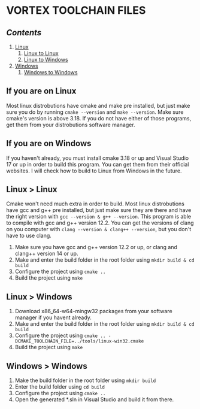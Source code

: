 # VORTEX TOOLCHAIN FILES

## *Contents*

1. [Linux](#if-you-are-on-linux)
    1. [Linux to Linux](#linux--linux)
    2. [Linux to Windows](#linux--windows)
2. [Windows](#if-you-are-on-windows)
    1. [Windows to Windows](#windows--windows)

## If you are on Linux

Most linux distrobutions have cmake and make pre installed, but just make sure you do by running ``cmake --version`` and ``make --version``. Make sure cmake's version is above 3.18. If you do not have either of those programs, get them from your distrobutions software manager.

## If you are on Windows

If you haven't already, you must install cmake 3.18 or up and Visual Studio 17 or up in order to build this program. You can get them from their official websites. I will check how to build to Linux from Windows in the future.

## Linux > Linux

Cmake won't need much extra in order to build. Most linux distrobutions have gcc and g++ pre installed, but just make sure they are there and have the right version with ``gcc --version & g++ --version``. This program is able to compile with gcc and g++ version 12.2. You can get the versions of clang on you computer with ``clang --version & clang++ --version``, but you don't have to use clang.

1. Make sure you have gcc and g++ version 12.2 or up, or clang and clang++ version 14 or up.
2. Make and enter the build folder in the root folder using ``mkdir build & cd build``
3. Configure the project using ``cmake ..``
4. Build the project using ``make``

## Linux > Windows

1. Download x86_64-w64-mingw32 packages from your software manager if you havent already.
2. Make and enter the build folder in the root folder using ``mkdir build & cd build``
3. Configure the project using ``cmake .. -DCMAKE_TOOLCHAIN_FILE=../tools/linux-win32.cmake``
4. Build the project using ``make``

## Windows > Windows

1. Make the build folder in the root folder using ``mkdir build``
2. Enter the build folder using ``cd build``
3. Configure the project using ``cmake ..``
4. Open the generated *.sln in Visual Studio and build it from there.
